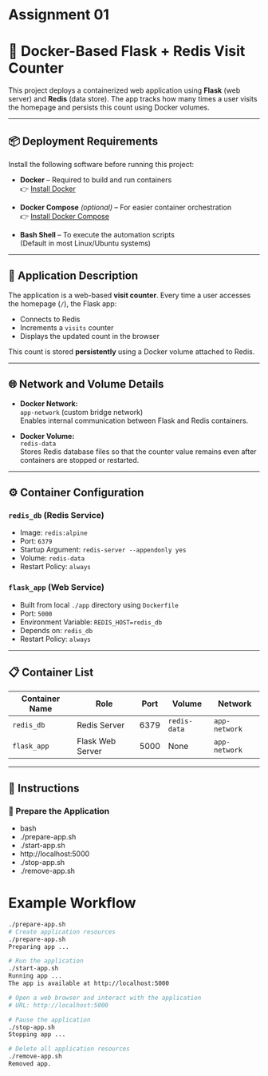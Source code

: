 # Assignment 01
# 🐳 Docker-Based Flask + Redis Visit Counter

This project deploys a containerized web application using **Flask** (web server) and **Redis** (data store). The app tracks how many times a user visits the homepage and persists this count using Docker volumes.

---

## 📦 Deployment Requirements

Install the following software before running this project:

- **Docker** – Required to build and run containers  
  👉 [Install Docker](https://docs.docker.com/get-docker/)

- **Docker Compose** *(optional)* – For easier container orchestration  
  👉 [Install Docker Compose](https://docs.docker.com/compose/install/)

- **Bash Shell** – To execute the automation scripts  
  (Default in most Linux/Ubuntu systems)

---

## 📝 Application Description

The application is a web-based **visit counter**. Every time a user accesses the homepage (`/`), the Flask app:

- Connects to Redis
- Increments a `visits` counter
- Displays the updated count in the browser

This count is stored **persistently** using a Docker volume attached to Redis.

---

## 🌐 Network and Volume Details

- **Docker Network:**  
  `app-network` (custom bridge network)  
  Enables internal communication between Flask and Redis containers.

- **Docker Volume:**  
  `redis-data`  
  Stores Redis database files so that the counter value remains even after containers are stopped or restarted.

---

## ⚙️ Container Configuration

### `redis_db` (Redis Service)
- Image: `redis:alpine`
- Port: `6379`
- Startup Argument: `redis-server --appendonly yes`
- Volume: `redis-data`
- Restart Policy: `always`

### `flask_app` (Web Service)
- Built from local `./app` directory using `Dockerfile`
- Port: `5000`
- Environment Variable: `REDIS_HOST=redis_db`
- Depends on: `redis_db`
- Restart Policy: `always`

---

## 📋 Container List

| Container Name | Role             | Port   | Volume       | Network      |
|----------------|------------------|--------|--------------|--------------|
| `redis_db`     | Redis Server     | 6379   | `redis-data` | `app-network` |
| `flask_app`    | Flask Web Server | 5000   | None         | `app-network` |

---

## 🚀 Instructions

### 🔧 Prepare the Application
 - bash
 - ./prepare-app.sh
 - ./start-app.sh
 - http://localhost:5000
 - ./stop-app.sh
 - ./remove-app.sh


 # Example Workflow

```bash
./prepare-app.sh
# Create application resources
./prepare-app.sh
Preparing app ...

# Run the application
./start-app.sh
Running app ...
The app is available at http://localhost:5000

# Open a web browser and interact with the application
# URL: http://localhost:5000

# Pause the application
./stop-app.sh
Stopping app ...

# Delete all application resources
./remove-app.sh
Removed app.



